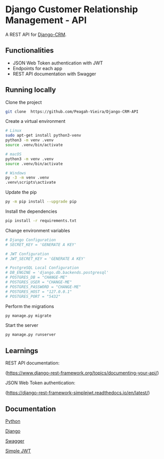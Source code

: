 # Django Customer Relationship Management - API

A REST API for [Django-CRM](https://github.com/Peagah-Vieira/Django-CRM).

## Functionalities

- JSON Web Token authentication with JWT
- Endpoints for each app
- REST API documentation with Swagger

## Running locally

Clone the project

```bash
git clone  https://github.com/Peagah-Vieira/Django-CRM-API
```

Create a virtual environment

```bash
# Linux
sudo apt-get install python3-venv    
python3 -m venv .venv
source .venv/bin/activate

# macOS
python3 -m venv .venv
source .venv/bin/activate

# Windows
py -3 -m venv .venv
.venv\scripts\activate
```

Update the pip

```bash
py -m pip install --upgrade pip
```

Install the dependencies

```bash
pip install -r requirements.txt
```

Change environment variables

```bash
# Django Configuration
# SECRET_KEY = 'GENERATE A KEY'

# JWT Configuration
# JWT_SECRET_KEY = 'GENERATE A KEY'

# PostgreSQL Local Configuration
# DB_ENGINE = 'django.db.backends.postgresql'
# POSTGRES_DB = "CHANGE-ME"
# POSTGRES_USER = "CHANGE-ME"
# POSTGRES_PASSWORD = "CHANGE-ME"
# POSTGRES_HOST = "127.0.0.1"
# POSTGRES_PORT = "5432"
```

Perform the migrations

```bash
py manage.py migrate
```

Start the server

```bash
py manage.py runserver
```

## Learnings

REST API documentation:

(https://www.django-rest-framework.org/topics/documenting-your-api/)

JSON Web Token authentication:

(https://django-rest-framework-simplejwt.readthedocs.io/en/latest/)

## Documentation

[Python](https://www.python.org)

[Django](https://www.djangoproject.com)

[Swagger](https://django-rest-swagger.readthedocs.io/en/latest/)

[Simple JWT](https://django-rest-framework-simplejwt.readthedocs.io/en/latest/getting_started.html)
